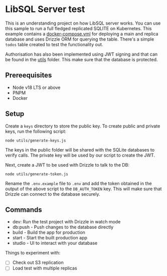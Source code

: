 # LibSQL Server test

This is an understanding project on how LibSQL server works. You can use this sample to run a full fledged replicated SQLITE on Kubernetes. This example contains a [docker-compose.yml]('./docker-compose.yml') for deploying a main and replica database and uses Drizzle ORM for querying the table. There's a simple `todos` table created to test the functionality out.

Authorisation has also been implemented using JWT signing and that can be found in the [utils](./utils) folder. This make sure that the database is protected.

## Prereequisites

- Node v18 LTS or above
- PNPM
- Docker

## Setup

Create a `keys` directory to store the public key. To create public and private keys, run the following script:

```
node utils/generate-keys.js
```

The keys in the public folder will be shared with the SQLite databases to verify calls. The private key will be used by our script to create the JWT.

Next, create a JWT to be used with Drizzle to talk to the DB:

```
node utils/generate-token.js
```

Rename the `.env.example` file to `.env` and add the token obtained in the output of the above script to the `DB_AUTH_TOKEN` key. This will make sure that Drizzle can connect to the database securely.

## Commands

- dev: Run the test project with Drizzle in watch mode
- db:push - Push changes to the database directly
- build - Build the app for production
- start - Start the built production app
- studio - UI to interact with your database

Things to experiment with:

- [ ] Check out S3 replication
- [ ] Load test with multiple replicas
